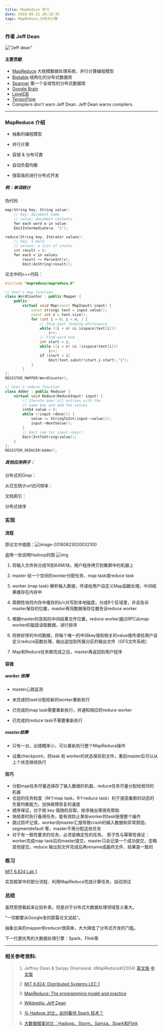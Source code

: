 ```yaml
---
title: MapReduce 学习
date: 2018-08-22 20:18:35
tags: MapReduce,分布式计算
---
```


### 作者 Jeff Dean

!["Jeff dean"](http://pegw4tvmf.bkt.clouddn.com/image/jeff_dean.jpg)

#### 主要贡献

- [MapReduce](https://en.wikipedia.org/wiki/MapReduce)  	大规模数据处理系统，并行计算编程模型
- [Bigtable](https://en.wikipedia.org/wiki/Bigtable)  结构化的分布式数据库
- [Spanner](https://en.wikipedia.org/wiki/Spanner_(distributed_database_technology)) 第一个全球性的分布式数据库
- [Google Brain](https://en.wikipedia.org/wiki/Google_Brain) 
- [LevelDB](https://en.wikipedia.org/wiki/LevelDB) 
- [TensorFlow](https://en.wikipedia.org/wiki/TensorFlow) 
- Compilers don’t warn Jeff Dean.   Jeff Dean warns compilers.

------



### MapReduce 介绍

- 抽象的编程模型

- 并行计算

- 容错 & 分布可靠

- 自动负载均衡

- 很容易的进行分布式开发


##### 例：单词统计

伪代码

```c++
map(String key, String value):
    // key: document name
    // value: document contents
    for each word w in value:
    EmitIntermediate(w, "1");

reduce(String key, Iterator values):
    // key: a word
    // values: a list of counts
    int result = 0;
    for each v in values:
        result += ParseInt(v);
        Emit(AsString(result));
```

论文中的c++代码：

```c++
#include "mapreduce/mapreduce.h"

// User’s map function
class WordCounter : public Mapper {
    public:
        virtual void Map(const MapInput& input) {
            const string& text = input.value();
            const int n = text.size();
            for (int i = 0; i < n; ) {
                // Skip past leading whitespace
                while ((i < n) && isspace(text[i]))
                    i++;
                // Find word end
                int start = i;
                while ((i < n) && !isspace(text[i]))
                    i++;
                if (start < i)
                    Emit(text.substr(start,i-start),"1");
            }
        }
};
REGISTER_MAPPER(WordCounter);

// User’s reduce function
class Adder : public Reducer {
    virtual void Reduce(ReduceInput* input) {
        // Iterate over all entries with the
        // same key and add the values
        int64 value = 0;
        while (!input->done()) {
            value += StringToInt(input->value());
            input->NextValue();
        }
        // Emit sum for input->key()
        Emit(IntToString(value));
    }
};
REGISTER_REDUCER(Adder);
```



##### 其他应用例子：

分布式的Grep：

从日志统计url访问频率：

文档索引：

分布式排序

 

### 实现



#### 流程

原论文中插图：![image-20180823020032100](http://pegw4tvmf.bkt.clouddn.com/image/map_reduce_figure1.png)

盗用一张说明Hadoop的图 ![img](http://pegw4tvmf.bkt.clouddn.com/image/hadoop_map_reduce.png)

1. 将输入文件拆分成16到64M/块，用户程序拷贝到集群中的机器上

2. master 给一个空闲的worker分配任务，map task或reduce task

3. worker (map task) 解析输入数据，传递给用户自定义Map函数处理，中间结果缓存在内存中

4. 周期性地将内存中缓存的k/v对写到本地磁盘，分成R个区域里，并且告诉master保存的位置，master再将数据保存位置告诉reduce worker

5. 根据master的告知的中间结果文件位置，reduce worker通过RPC从map worker的磁盘读取数据，进行排序

6. 将排好序的中间数据，将每个唯一的中间key值和相关的value值传递给用户自定义reduce函数处理，输出追加到所属分区的输出文件（GFS文件系统）

7. Map和Reduce任务都完成之后，master再返回到用户程序



#### 容错

##### worker 故障

- master心跳监测

- 未完成的task分配给新的worker重新执行
- 已完成的map task需要重新执行，并通知相应的reduce worker
- 已完成的reduce task不需要重新执行

##### master故障

- 只有一台，出错概率小，可以重新执行整个MapReduce操作

- 设置checkpoint，将task 和 worker的状态保存到文件，重启master后可以从上个状态继续执行



#### 技巧

- 分配map任务尽量选保存了输入数据的机器，reduce任务尽量分配给相邻的机器
- 合适的任务粒度（M个map task，R个reduce task）利于提高集群的动态的负载均衡能力，加快故障恢复的速度
- 顺序保证，对于按 key 值随机存取，排序输出等很有帮助
- 快结束时执行备用任务，能有效防止某些worker的task拖慢整个操作
- 跳过损坏记录，worker向master汇报导致crash的输入数据和异常原因，segmentdefault 等，master不再分配这些任务
- 对于有一致性要求的任务，必须是确定性的任务。 原子性与幂等性保证：worker完成map task后向master提交，master只会记录一个成功提交，忽略其他提交。reduce 输出到文件完成后再rename成最终文件，结果是一致的



### 练习

[MIT 6.824 Lab 1](https://pdos.csail.mit.edu/6.824/labs/lab-1.html)   

实现框架中的部分流程、利用MapReduce完成计算任务，自动测试



### 总结

虽然思想看起来比较朴素，但是对于分布式大数据处理领域意义重大。

“一切都要从Google发的那篇论文说起”。

抽象出来的mapper和reducer很简单，大大降低了分布式开发的门槛。



下一代更优秀的大数据处理引擎：Spark、Flink等

------



### 相关参考资料:

> 1. Jeffrey Dean & Sanjay Ghemawat. 《MapReduce》(2004) [英文版](https://static.googleusercontent.com/media/research.google.com/zh-CN//archive/mapreduce-osdi04.pdf)      [中文版](http://blog.bizcloudsoft.com/wp-content/uploads/Google-MapReduce%E4%B8%AD%E6%96%87%E7%89%88_1.0.pdf)
>
> 2. [MIT 6.824: Distributed Systems LEC 1](https://pdos.csail.mit.edu/6.824/schedule.html)
>
> 3. [MapReduce: The programming model and practice ](https://ai.google/research/pubs/pub36249)
>
> 4. [Wikipedia: Jeff Dean](https://en.wikipedia.org/wiki/Jeff_Dean_(computer_scientist))
>
> 5. [与 Hadoop 对比，如何看待 Spark 技术？](https://www.zhihu.com/question/26568496)
>
> 6. [大数据框架对比：Hadoop、Storm、Samza、Spark和Flink](http://www.infoq.com/cn/articles/hadoop-storm-samza-spark-flink)
>

